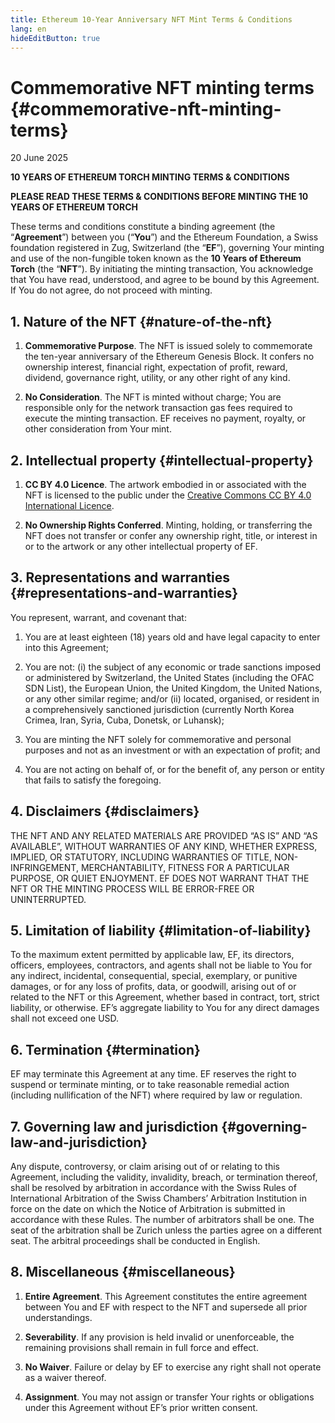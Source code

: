 ```yaml
---
title: Ethereum 10-Year Anniversary NFT Mint Terms & Conditions
lang: en
hideEditButton: true
---
```


# Commemorative NFT minting terms {#commemorative-nft-minting-terms}

20 June 2025

**10 YEARS OF ETHEREUM TORCH MINTING TERMS & CONDITIONS**

**PLEASE READ THESE TERMS & CONDITIONS BEFORE MINTING THE 10 YEARS OF ETHEREUM TORCH**

These terms and conditions constitute a binding agreement (the “**Agreement**”) between you (“**You**”) and the Ethereum Foundation, a Swiss foundation registered in Zug, Switzerland (the “**EF**”), governing Your minting and use of the non-fungible token known as the **10 Years of Ethereum Torch** (the “**NFT**”). By initiating the minting transaction, You acknowledge that You have read, understood, and agree to be bound by this Agreement. If You do not agree, do not proceed with minting.

## 1. Nature of the NFT {#nature-of-the-nft}

1. **Commemorative Purpose**. The NFT is issued solely to commemorate the ten-year anniversary of the Ethereum Genesis Block. It confers no ownership interest, financial right, expectation of profit, reward, dividend, governance right, utility, or any other right of any kind.  
     
2. **No Consideration**. The NFT is minted without charge; You are responsible only for the network transaction gas fees required to execute the minting transaction. EF receives no payment, royalty, or other consideration from Your mint.

## 2. Intellectual property {#intellectual-property}

1. **CC BY 4.0 Licence**. The artwork embodied in or associated with the NFT is licensed to the public under the [Creative Commons CC BY 4.0 International Licence](https://creativecommons.org/licenses/by/4.0/).  
     
2. **No Ownership Rights Conferred**. Minting, holding, or transferring the NFT does not transfer or confer any ownership right, title, or interest in or to the artwork or any other intellectual property of EF.

## 3. Representations and warranties {#representations-and-warranties}

You represent, warrant, and covenant that:

1) You are at least eighteen (18) years old and have legal capacity to enter into this Agreement;  
     
2) You are not: (i) the subject of any economic or trade sanctions imposed or administered by Switzerland, the United States (including the OFAC SDN List), the European Union, the United Kingdom, the United Nations, or any other similar regime; and/or (ii) located, organised, or resident in a comprehensively sanctioned jurisdiction (currently North Korea Crimea, Iran, Syria, Cuba, Donetsk, or Luhansk);  
     
3) You are minting the NFT solely for commemorative and personal purposes and not as an investment or with an expectation of profit; and  
     
4) You are not acting on behalf of, or for the benefit of, any person or entity that fails to satisfy the foregoing.

## 4. Disclaimers {#disclaimers}

THE NFT AND ANY RELATED MATERIALS ARE PROVIDED “AS IS” AND “AS AVAILABLE”, WITHOUT WARRANTIES OF ANY KIND, WHETHER EXPRESS, IMPLIED, OR STATUTORY, INCLUDING WARRANTIES OF TITLE, NON-INFRINGEMENT, MERCHANTABILITY, FITNESS FOR A PARTICULAR PURPOSE, OR QUIET ENJOYMENT. EF DOES NOT WARRANT THAT THE NFT OR THE MINTING PROCESS WILL BE ERROR-FREE OR UNINTERRUPTED.

## 5. Limitation of liability {#limitation-of-liability}

To the maximum extent permitted by applicable law, EF, its directors, officers, employees, contractors, and agents shall not be liable to You for any indirect, incidental, consequential, special, exemplary, or punitive damages, or for any loss of profits, data, or goodwill, arising out of or related to the NFT or this Agreement, whether based in contract, tort, strict liability, or otherwise. EF’s aggregate liability to You for any direct damages shall not exceed one USD.

## 6. Termination {#termination}

EF may terminate this Agreement at any time. EF reserves the right to suspend or terminate minting, or to take reasonable remedial action (including nullification of the NFT) where required by law or regulation.

## 7. Governing law and jurisdiction {#governing-law-and-jurisdiction}

Any dispute, controversy, or claim arising out of or relating to this Agreement, including the validity, invalidity, breach, or termination thereof, shall be resolved by arbitration in accordance with the Swiss Rules of International Arbitration of the Swiss Chambers’ Arbitration Institution in force on the date on which the Notice of Arbitration is submitted in accordance with these Rules. The number of arbitrators shall be one. The seat of the arbitration shall be Zurich unless the parties agree on a different seat. The arbitral proceedings shall be conducted in English.

## 8. Miscellaneous {#miscellaneous}

1. **Entire Agreement**. This Agreement constitutes the entire agreement between You and EF with respect to the NFT and supersede all prior understandings.  
     
2. **Severability**. If any provision is held invalid or unenforceable, the remaining provisions shall remain in full force and effect.  
     
3. **No Waiver**. Failure or delay by EF to exercise any right shall not operate as a waiver thereof.  
     
4. **Assignment**. You may not assign or transfer Your rights or obligations under this Agreement without EF’s prior written consent.